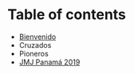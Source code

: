 # Table of contents

* [Bienvenido](README.md)
* Cruzados
* Pioneros
* [JMJ Panamá 2019](jmj2019.md)

